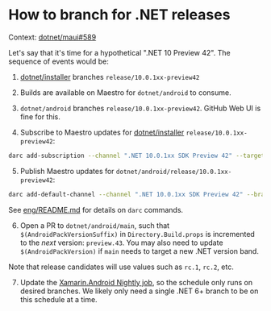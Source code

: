 # How to branch for .NET releases

Context: [dotnet/maui#589][0]

Let's say that it's time for a hypothetical ".NET 10 Preview 42". The
sequence of events would be:

1. [dotnet/installer][1] branches `release/10.0.1xx-preview42`

2. Builds are available on Maestro for `dotnet/android` to consume.

3. `dotnet/android` branches `release/10.0.1xx-preview42`. GitHub Web
   UI is fine for this.

4. Subscribe to Maestro updates for [dotnet/installer][1] `release/10.0.1xx-preview42`:

```bash
darc add-subscription --channel ".NET 10.0.1xx SDK Preview 42" --target-branch "release/10.0.1xx-preview42" --source-repo https://github.com/dotnet/sdk --target-repo https://github.com/dotnet/android
```

5. Publish Maestro updates for `dotnet/android/release/10.0.1xx-preview42`:

```bash
darc add-default-channel --channel ".NET 10.0.1xx SDK Preview 42" --branch "release/10.0.1xx-preview42" --repo https://github.com/dotnet/android
```

See [eng/README.md][2] for details on `darc` commands.

6. Open a PR to `dotnet/android/main`, such that
   `$(AndroidPackVersionSuffix)` in `Directory.Build.props` is
   incremented to the *next* version: `preview.43`. You may also need
   to update `$(AndroidPackVersion)` if `main` needs to target a new
   .NET version band.

Note that release candidates will use values such as `rc.1`, `rc.2`, etc.

7. Update the [Xamarin.Android Nightly job][3], so the schedule only
   runs on desired branches. We likely only need a single .NET 6+
   branch to be on this schedule at a time.

[0]: https://github.com/dotnet/maui/issues/598
[1]: https://github.com/dotnet/installer
[2]: ../../eng/README.md
[3]: https://devdiv.visualstudio.com/DevDiv/_apps/hub/ms.vss-ciworkflow.build-ci-hub?_a=edit-build-definition&id=14072&view=Tab_Triggers

